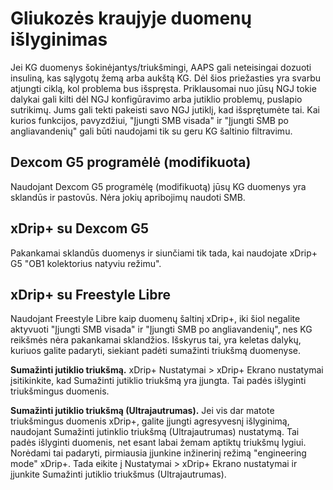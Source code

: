 # Gliukozės kraujyje duomenų išlyginimas

Jei KG duomenys šokinėjantys/triukšmingi, AAPS gali neteisingai dozuoti insuliną, kas sąlygotų žemą arba aukštą KG. Dėl šios priežasties yra svarbu atjungti ciklą, kol problema bus išspręsta. Priklausomai nuo jūsų NGJ tokie dalykai gali kilti dėl NGJ konfigūravimo arba jutiklio problemų, puslapio sutrikimų. Jums gali tekti pakeisti savo NGJ jutiklį, kad išsprętumėte tai. Kai kurios funkcijos, pavyzdžiui, "Įjungti SMB visada" ir "Įjungti SMB po angliavandenių" gali būti naudojami tik su geru KG šaltinio filtravimu.

## Dexcom G5 programėlė (modifikuota)

Naudojant Dexcom G5 programėlę (modifikuotą) jūsų KG duomenys yra sklandūs ir pastovūs. Nėra jokių apribojimų naudoti SMB.

## xDrip+ su Dexcom G5

Pakankamai sklandūs duomenys ir siunčiami tik tada, kai naudojate xDrip+ G5 "OB1 kolektorius natyviu režimu".

## xDrip+ su Freestyle Libre

Naudojant Freestyle Libre kaip duomenų šaltinį xDrip+, iki šiol negalite aktyvuoti "Įjungti SMB visada" ir "Įjungti SMB po angliavandenių", nes KG reikšmės nėra pakankamai sklandžios. Išskyrus tai, yra keletas dalykų, kuriuos galite padaryti, siekiant padėti sumažinti triukšmą duomenyse.

**Sumažinti jutiklio triukšmą.** xDrip+ Nustatymai > xDrip+ Ekrano nustatymai įsitikinkite, kad Sumažinti jutiklio triukšmą yra įjungta. Tai padės išlyginti triukšmingus duomenis.

**Sumažinti jutiklio triukšmą (Ultrajautrumas).** Jei vis dar matote triukšmingus duomenis xDrip+, galite įjungti agresyvesnį išlyginimą, naudojant Sumažinti jutinklio triukšmą (Ultrajautrumas) nustatymą. Tai padės išlyginti duomenis, net esant labai žemam aptiktų triukšmų lygiui. Norėdami tai padaryti, pirmiausia įjunkine inžinerinį režimą "engineering mode" xDrip+. Tada eikite į Nustatymai > xDrip+ Ekrano nustatymai ir įjunkite Sumažinti jutiklio triukšmus (Ultrajautrumas).